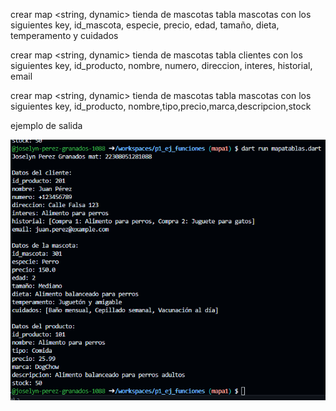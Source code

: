 crear map <string, dynamic> tienda de mascotas tabla mascotas con los siguientes  key, id_mascota, especie, precio, edad, tamaño, dieta, temperamento y cuidados

crear map <string, dynamic> tienda de mascotas tabla clientes con los siguientes  key, id_producto, nombre, numero, direccion, interes, historial, email

crear map <string, dynamic> tienda de mascotas tabla mascotas con los siguientes  key, id_producto, nombre,tipo,precio,marca,descripcion,stock

ejemplo de salida

![alt text](image-9.png)